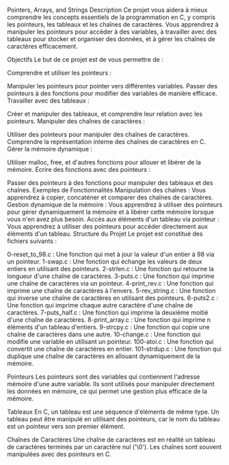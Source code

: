 Pointers, Arrays, and Strings
Description
Ce projet vous aidera à mieux comprendre les concepts essentiels de la programmation en C, y compris les pointeurs, les tableaux et les chaînes de caractères. Vous apprendrez à manipuler les pointeurs pour accéder à des variables, à travailler avec des tableaux pour stocker et organiser des données, et à gérer les chaînes de caractères efficacement.

Objectifs
Le but de ce projet est de vous permettre de :

Comprendre et utiliser les pointeurs :

Manipuler les pointeurs pour pointer vers différentes variables.
Passer des pointeurs à des fonctions pour modifier des variables de manière efficace.
Travailler avec des tableaux :

Créer et manipuler des tableaux, et comprendre leur relation avec les pointeurs.
Manipuler des chaînes de caractères :

Utiliser des pointeurs pour manipuler des chaînes de caractères.
Comprendre la représentation interne des chaînes de caractères en C.
Gérer la mémoire dynamique :

Utiliser malloc, free, et d'autres fonctions pour allouer et libérer de la mémoire.
Écrire des fonctions avec des pointeurs :

Passer des pointeurs à des fonctions pour manipuler des tableaux et des chaînes.
Exemples de Fonctionnalités
Manipulation des chaînes : Vous apprendrez à copier, concaténer et comparer des chaînes de caractères.
Gestion dynamique de la mémoire : Vous apprendrez à utiliser des pointeurs pour gérer dynamiquement la mémoire et à libérer cette mémoire lorsque vous n'en avez plus besoin.
Accès aux éléments d'un tableau via pointeur : Vous apprendrez à utiliser des pointeurs pour accéder directement aux éléments d'un tableau.
Structure du Projet
Le projet est constitué des fichiers suivants :

0-reset_to_98.c : Une fonction qui met à jour la valeur d'un entier à 98 via un pointeur.
1-swap.c : Une fonction qui échange les valeurs de deux entiers en utilisant des pointeurs.
2-strlen.c : Une fonction qui retourne la longueur d'une chaîne de caractères.
3-puts.c : Une fonction qui imprime une chaîne de caractères via un pointeur.
4-print_rev.c : Une fonction qui imprime une chaîne de caractères à l'envers.
5-rev_string.c : Une fonction qui inverse une chaîne de caractères en utilisant des pointeurs.
6-puts2.c : Une fonction qui imprime chaque autre caractère d'une chaîne de caractères.
7-puts_half.c : Une fonction qui imprime la deuxième moitié d'une chaîne de caractères.
8-print_array.c : Une fonction qui imprime n éléments d'un tableau d'entiers.
9-strcpy.c : Une fonction qui copie une chaîne de caractères dans une autre.
10-change.c : Une fonction qui modifie une variable en utilisant un pointeur.
100-atoi.c : Une fonction qui convertit une chaîne de caractères en entier.
101-strdup.c : Une fonction qui duplique une chaîne de caractères en allouant dynamiquement de la mémoire.


Pointeurs
Les pointeurs sont des variables qui contiennent l'adresse mémoire d'une autre variable. Ils sont utilisés pour manipuler directement les données en mémoire, ce qui permet une gestion plus efficace de la mémoire.

Tableaux
En C, un tableau est une séquence d'éléments de même type. Un tableau peut être manipulé en utilisant des pointeurs, car le nom du tableau est un pointeur vers son premier élément.

Chaînes de Caractères
Une chaîne de caractères est en réalité un tableau de caractères terminés par un caractère nul ('\0'). Les chaînes sont souvent manipulées avec des pointeurs en C.

